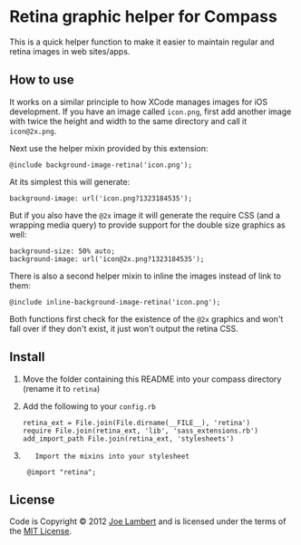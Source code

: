 # Retina graphic helper for Compass

This is a quick helper function to make it easier to maintain regular and retina images in web sites/apps.

## How to use

It works on a similar principle to how XCode manages images for iOS development. If you have an image called `icon.png`, first add another image with twice the height and width to the same directory and call it `icon@2x.png`.

Next use the helper mixin provided by this extension:

    @include background-image-retina('icon.png');

At its simplest this will generate:

    background-image: url('icon.png?1323184535');

But if you also have the `@2x` image it will generate the require CSS (and a wrapping media query) to provide support for the double size graphics as well:

    background-size: 50% auto;
    background-image: url('icon@2x.png?1323184535');

There is also a second helper mixin to inline the images instead of link to them:

    @include inline-background-image-retina('icon.png');

Both functions first check for the existence of the `@2x` graphics and won't fall over if they don't exist, it just won't output the retina CSS.

## Install

1.  Move the folder containing this README into your compass directory (rename it to `retina`)

2.  Add the following to your `config.rb`

        retina_ext = File.join(File.dirname(__FILE__), 'retina')
        require File.join(retina_ext, 'lib', 'sass_extensions.rb')
        add_import_path File.join(retina_ext, 'stylesheets')

3.        Import the mixins into your stylesheet

        @import "retina";

## License

Code is Copyright &copy; 2012 [Joe Lambert](http://www.joelambert.co.uk) and is licensed under the terms of the [MIT License](http://joelambert.mit-license.org/).
